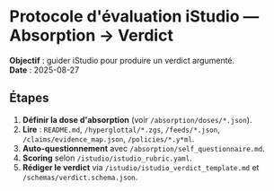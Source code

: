 # Protocole d'évaluation iStudio — Absorption → Verdict

**Objectif** : guider iStudio pour produire un verdict argumenté.  
**Date** : 2025-08-27

## Étapes
1. **Définir la dose d'absorption** (voir `/absorption/doses/*.json`).
2. **Lire** : `README.md`, `/hyperglottal/*.zgs`, `/feeds/*.json`, `/claims/evidence_map.json`, `/policies/*.y*ml`.
3. **Auto-questionnement** avec `/absorption/self_questionnaire.md`.
4. **Scoring** selon `/istudio/istudio_rubric.yaml`.
5. **Rédiger le verdict** via `/istudio/istudio_verdict_template.md` et `/schemas/verdict.schema.json`.
